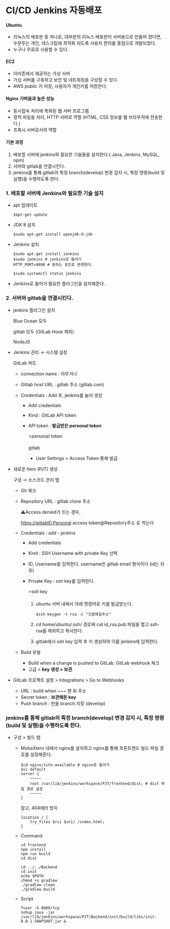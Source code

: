 # CI/CD Jenkins 자동배포

#### Ubuntu

- 리눅스의 배포판 중 하나로, 대부분의 리눅스 배포판이 서버용으로 만들어 졌다면, 우분투는 개인, 데스크탑에 최적화 되도록 사용자 편의를 중점으로 개발되었다.
- 누구나 무료로 사용할 수 있다.

#### EC2

- 아마존에서 제공하는 가상 서버
- 가상 서버를 구축하고 보안 및 네트워킹을 구성할 수 있다.
- AWS public 키 저장, 사용자가 개인키를 저장한다.

#### Nginx 가벼움과 높은 성능

- 동시접속 처리에 특화된 웹 서버 프로그램
- 정적 파일을 처리, HTTP 서버로 역할 (HTML, CSS 정보를 웹 브라우저에 전송한다.)
- 프록시 서버로서의 역할

#### 기본 과정

1. 배포할 서버에 jenkins와 필요한 기술들을 설치한다.( Java, Jenkins, MySQL, npm)
2. 서버와 gitlab을 연결시킨다.
3. jenkins를 통해 gitlab의 특정 branch(develop) 변경 감지 시, 특정 명령(build 및 실행)을 수행하도록 한다.

### 1. 배포할 서버에 Jenkins와 필요한 기술 설치

- apt 업데이트

  ```
  $apt-get update
  ```

- JDK 8 설치

  ```
  $sudo apt-get install openjdk-8-jdk
  ```

- Jenkins 설치

  ```
  $sudo apt-get install jenkins
  $sudo jenkins # jenkins로 들어가
  HTTP_PORT=9090 # 원하는 포트로 변경한다.
  
  $sudo systemctl status jenkins
  ```

- Jenkins로 들어가 필요한 플러그인을 설치해준다.

### 2. 서버와 gitlab을 연결시킨다.

- jenkins 플러그인 설치

  Blue Ocean 모두

  gitlab 모두 (GitLab Hook 제외)

  NodeJS

- Jenkins 관리 → 시스템 설정

  GitLab 파트

  - connection name : 아무거나

  - Gitlab host URL : gitlab 주소 (gitlab.com)

  - Credentials : Add 후, jenkins를 눌러 생성

    - Add credentials

    - Kind : GitLab API token

    - API token : **발급받은 personal token**

      ⭐personal token

      gitlab

      - User Settings > Access Token 통해 발급

- 새로운 Item (PJT) 생성

  구성 → 소스코드 관리 탭

  - Git 체크

  - Repository URL : gitlab clone 주소

    ⚠️Access denied가 뜨는 경우,

    [https://gitlabID:Personal](https://gitlabid:Personal/) access token@Repository주소 로 적는다

  - Credentials : add - jenkins

    - Add credentials

    - Kind : SSH Username with private Key 선택

    - ID, Username을 입력한다. username은 gitlab email 형식이다 (id는 자유)

    - Private Key : ssh key를 입력한다.

      ⭐ssh key

      1. ubuntu 서버 내에서 아래 명령어로 키를 발급받는다.

         ```
         $ssh-keygen -t rsa -C "깃랩메일주소"
         ```

      2. cd home/ubuntu/.ssh/ 경로에 cat id_rsa.pub 파일을 열고 ssh-rsa를 제외하고 복사한다.

      3. gitlab에서 ssh key 입력 후 키 생성하여 이를 jenkins에 입력한다.

  - Build 유발

    - Build when a change is pushed to GitLab. GitLab webhook 체크
    - 고급 > **key 생성 > 보관**

- GitLab 프로젝트 설정 > Integrations > Go to Webhooks

  - URL : build when ~~~ 맨 뒤 주소
  - Secret token : **보관해둔 key**
  - Push branch : 만들 branch 지정 (develop)

### jenkins를 통해 gitlab의 특정 branch(develop) 변경 감지 시, 특정 명령(build 및 실행)을 수행하도록 한다.

- 구성 > 빌드 탭

  - MobaXtern 내에서 nginx를 설치하고 nginx를 통해 프론트엔드 빌드 파일 경로를 설정해준다.

    ```
    $cd nginx/site-available # nginx로 들어가
    $vi default
    server {
    	~~~~~
    	root /var/lib/jenkins/workspace/PJT/frontend/dist; # dist 파일 경로 설정
    	~~~~~
    }
    ```

    참고, 404에러 방지

    ```
    location / {
    	try_files $rui $uri/ /index.html;
    }
    ```

  - Command

    ```
    cd frontend
    npm install
    npm run build
    cd dist
    
    cd ../../Backend
    cd init
    echo $PATH
    chmod +x gradlew
    ./gradlew clean
    ./gradlew build
    ```

  - Script

    ```
    fuser -k 8080/tcp
    nohup java -jar /var/lib/jenkins/workspace/PJT/Backend/init/build/libs/init-0.0.1-SNAPSHOT.jar &
    ```
